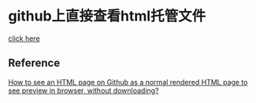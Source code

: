 # github上直接查看html托管文件
[click here](https://htmlpreview.github.io/?https://github.com/cuixingxing150/-/blob/main/%E6%B7%B1%E5%9C%B3%E5%B8%82%E5%AE%89%E5%B1%85%E5%9E%8B%E5%95%86%E5%93%81%E6%88%BF%E8%BD%AE%E5%80%99%E7%94%B3%E8%AF%B7%E7%94%B3%E8%AF%B7%E4%BA%BA%E5%B9%B4%E9%BE%84%E5%88%86%E5%B8%83.html)

## Reference
[How to see an HTML page on Github as a normal rendered HTML page to see preview in browser, without downloading?](https://stackoverflow.com/questions/8446218/how-to-see-an-html-page-on-github-as-a-normal-rendered-html-page-to-see-preview)
